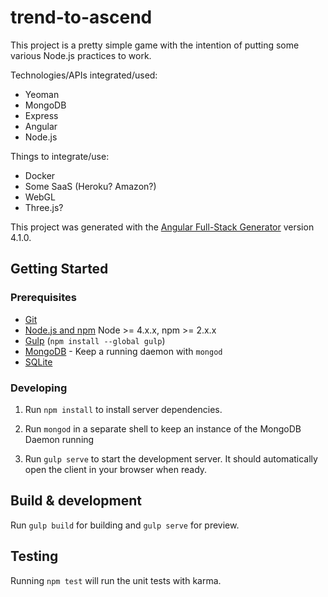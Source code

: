# trend-to-ascend

This project is a pretty simple game with the intention of putting some various Node.js practices to work.

Technologies/APIs integrated/used:
- Yeoman
- MongoDB
- Express
- Angular
- Node.js

Things to integrate/use:
- Docker
- Some SaaS (Heroku? Amazon?)
- WebGL
- Three.js?

This project was generated with the [Angular Full-Stack Generator](https://github.com/DaftMonk/generator-angular-fullstack) version 4.1.0.



## Getting Started

### Prerequisites

- [Git](https://git-scm.com/)
- [Node.js and npm](nodejs.org) Node >= 4.x.x, npm >= 2.x.x
- [Gulp](http://gulpjs.com/) (`npm install --global gulp`)
- [MongoDB](https://www.mongodb.org/) - Keep a running daemon with `mongod`
- [SQLite](https://www.sqlite.org/quickstart.html)

### Developing

1. Run `npm install` to install server dependencies.

2. Run `mongod` in a separate shell to keep an instance of the MongoDB Daemon running

3. Run `gulp serve` to start the development server. It should automatically open the client in your browser when ready.

## Build & development

Run `gulp build` for building and `gulp serve` for preview.

## Testing

Running `npm test` will run the unit tests with karma.
